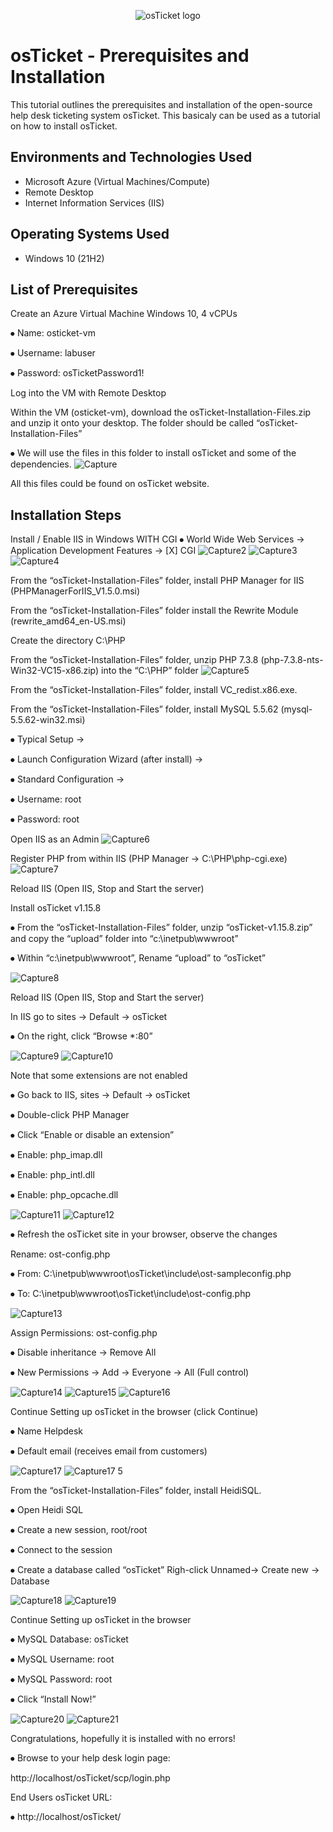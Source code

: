 <p align="center">
<img src="https://i.imgur.com/Clzj7Xs.png" alt="osTicket logo"/>
</p>

<h1>osTicket - Prerequisites and Installation</h1>
This tutorial outlines the prerequisites and installation of the open-source help desk ticketing system osTicket. This basicaly can be used as a tutorial on how to install osTicket. <br />



<h2>Environments and Technologies Used</h2>

- Microsoft Azure (Virtual Machines/Compute)
- Remote Desktop
- Internet Information Services (IIS)

<h2>Operating Systems Used </h2>

- Windows 10</b> (21H2)

<h2>List of Prerequisites</h2>
<p>Create an Azure Virtual Machine Windows 10, 4 vCPUs</p>
<p>⦁	Name: osticket-vm</p>
<p>⦁	Username: labuser</p>
<p>⦁	Password: osTicketPassword1!</p>

<p>Log into the VM with Remote Desktop</p>

Within the VM (osticket-vm), download the osTicket-Installation-Files.zip and unzip it onto your desktop. The folder should be called “osTicket-Installation-Files”

⦁	We will use the files in this folder to install osTicket and some of the dependencies.
![Capture](https://github.com/user-attachments/assets/382ed086-7bcb-4df0-b5f6-5a49c50d01ee)
<p>All this files could be found on osTicket website.</p>

<h2>Installation Steps</h2>

Install / Enable IIS in Windows WITH CGI
⦁	World Wide Web Services -> Application Development Features -> [X] CGI
![Capture2](https://github.com/user-attachments/assets/f53a80b4-5332-489b-b067-9639fd8c0870)
![Capture3](https://github.com/user-attachments/assets/13b4e3e0-451c-44ca-a407-35f4f9bcb5b7)
![Capture4](https://github.com/user-attachments/assets/a94c7284-bace-4ba1-b632-a832798c7d40)

<p>From the “osTicket-Installation-Files” folder, install PHP Manager for IIS (PHPManagerForIIS_V1.5.0.msi)</p>

<p>From the “osTicket-Installation-Files” folder install the Rewrite Module (rewrite_amd64_en-US.msi)</p>

<p>Create the directory C:\PHP</p>

From the “osTicket-Installation-Files” folder, unzip PHP 7.3.8 (php-7.3.8-nts-Win32-VC15-x86.zip) into the “C:\PHP” folder
![Capture5](https://github.com/user-attachments/assets/c7609496-921a-46b1-af4f-222dc157c88f)

From the “osTicket-Installation-Files” folder, install VC_redist.x86.exe.

From the “osTicket-Installation-Files” folder, install MySQL 5.5.62 (mysql-5.5.62-win32.msi)
<p>⦁	Typical Setup -></p>
<p>⦁	Launch Configuration Wizard (after install) -></p>
<p>⦁	Standard Configuration -></p>
<p>⦁	Username: root</p>
<p>⦁	Password: root</p>

Open IIS as an Admin
![Capture6](https://github.com/user-attachments/assets/2d8d7ade-4bd6-40d8-8d03-b5fd6eca5433)

Register PHP from within IIS (PHP Manager -> C:\PHP\php-cgi.exe)
![Capture7](https://github.com/user-attachments/assets/b2a409af-4c46-4959-b294-7eb6b84f3715)

Reload IIS (Open IIS, Stop and Start the server)

Install osTicket v1.15.8
<p>⦁	From the “osTicket-Installation-Files” folder, unzip “osTicket-v1.15.8.zip” and copy the “upload” folder into “c:\inetpub\wwwroot”</p>
<p>⦁	Within “c:\inetpub\wwwroot”, Rename “upload” to “osTicket”</p>

![Capture8](https://github.com/user-attachments/assets/afb379ca-cfd4-45ee-ac7f-b86edb15c0bd)

Reload IIS (Open IIS, Stop and Start the server)

<p>In IIS go to sites -> Default -> osTicket</p>
<p>⦁	On the right, click “Browse *:80”</p>

![Capture9](https://github.com/user-attachments/assets/f5e54868-62c1-4464-9a37-8d8c93ec5fe1)
![Capture10](https://github.com/user-attachments/assets/afbf2dfe-065a-4674-8589-8ebe52f904b4)

Note that some extensions are not enabled
<p>⦁	Go back to IIS, sites -> Default -> osTicket</p>
<p>⦁	Double-click PHP Manager</p>
<p>⦁	Click “Enable or disable an extension”</p>
  <p>  ⦁	Enable: php_imap.dll</p>
  <p>  ⦁	Enable: php_intl.dll</p>
  <p>  ⦁	Enable: php_opcache.dll</p>

![Capture11](https://github.com/user-attachments/assets/382d4b18-80fb-4166-b852-a6ce06a97392)
![Capture12](https://github.com/user-attachments/assets/39713c8a-b555-4d47-bf85-955c7bc7e325)

<p>⦁	Refresh the osTicket site in your browser, observe the changes</p>

<p>Rename: ost-config.php</p>
<p>⦁	From: C:\inetpub\wwwroot\osTicket\include\ost-sampleconfig.php</p>
<p>⦁	To: C:\inetpub\wwwroot\osTicket\include\ost-config.php</p>

![Capture13](https://github.com/user-attachments/assets/8b5be919-9079-49f3-aa67-8a7293ccc182)

<p>Assign Permissions: ost-config.php</p>
<p>⦁	Disable inheritance -> Remove All</p>
<p>⦁	New Permissions -> Add  -> Everyone -> All (Full  control)</p>

![Capture14](https://github.com/user-attachments/assets/be5bbea7-d578-4ed2-9bd1-4c03d22e9ee2)
![Capture15](https://github.com/user-attachments/assets/c4b2b116-e065-440c-aced-ec8cad937559)
![Capture16](https://github.com/user-attachments/assets/b0a674b2-1d44-4a79-9000-c6f8f8478358)

<p>Continue Setting up osTicket in the browser (click Continue)</p>
<p>⦁	Name Helpdesk</p>
<p>⦁	Default email (receives email from customers)</p>

![Capture17](https://github.com/user-attachments/assets/b735857d-8c0e-4fd2-9613-570fa7059065)
![Capture17 5](https://github.com/user-attachments/assets/5f7fa1cd-eeb7-4f9f-b092-0fa12303c081)

<p>From the “osTicket-Installation-Files” folder, install HeidiSQL.</p>
<p>⦁	Open Heidi SQL</p>
<p>⦁	Create a new session, root/root</p>
<p>⦁	Connect to the session</p>
<p>⦁	Create a database called “osTicket” Righ-click Unnamed-> Create new -> Database</p>

![Capture18](https://github.com/user-attachments/assets/554a7230-8a38-4b01-a110-4af70f4e1c2c)
![Capture19](https://github.com/user-attachments/assets/dbfc8dfa-114f-4396-9388-65bde4a4639e)

<p>Continue Setting up osTicket in the browser</p>
<p>⦁	MySQL Database: osTicket</p>
<p>⦁	MySQL Username: root</p>
<p>⦁	MySQL Password: root</p>
<p>⦁	Click “Install Now!”</p>

![Capture20](https://github.com/user-attachments/assets/9f380ee7-0856-43c5-bad8-0c7ec71aa04d)
![Capture21](https://github.com/user-attachments/assets/a920b6de-c2f9-4475-8478-79e494258cef)

<p>Congratulations, hopefully it is installed with no errors!</p>
 <p>⦁	Browse to your help desk login page:</p>
 <p>http://localhost/osTicket/scp/login.php</p>
 
<p>End Users osTicket URL:</p>
<p>⦁	http://localhost/osTicket/ </p>



